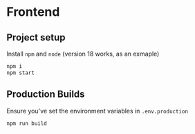 # Frontend

## Project setup

Install `npm` and `node` (version 18 works, as an exmaple)

```sh
npm i
npm start
```

## Production Builds

Ensure you've set the environment variables in `.env.production`

```sh
npm run build
```
